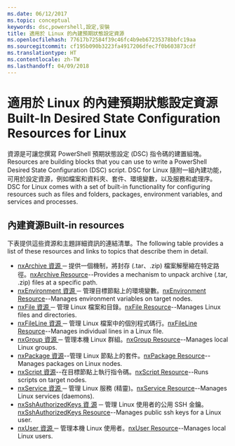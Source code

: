 ```yaml
---
ms.date: 06/12/2017
ms.topic: conceptual
keywords: dsc,powershell,設定,安裝
title: 適用於 Linux 的內建預期狀態設定資源
ms.openlocfilehash: 77617b72584f39c46fc4b9eb67235378bbfc19aa
ms.sourcegitcommit: cf195b090b3223fa4917206dfec7f0b603873cdf
ms.translationtype: HT
ms.contentlocale: zh-TW
ms.lasthandoff: 04/09/2018
---
```

# <a name="built-in-desired-state-configuration-resources-for-linux"></a><span data-ttu-id="79118-103">適用於 Linux 的內建預期狀態設定資源</span><span class="sxs-lookup"><span data-stu-id="79118-103">Built-In Desired State Configuration Resources for Linux</span></span>

<span data-ttu-id="79118-104">資源是可讓您撰寫 PowerShell 預期狀態設定 (DSC) 指令碼的建置組塊。</span><span class="sxs-lookup"><span data-stu-id="79118-104">Resources are building blocks that you can use to write a PowerShell Desired State Configuration (DSC) script.</span></span> <span data-ttu-id="79118-105">DSC for Linux 隨附一組內建功能，可用於設定資源，例如檔案和資料夾、套件、環境變數，以及服務和處理序。</span><span class="sxs-lookup"><span data-stu-id="79118-105">DSC for Linux comes with a set of built-in functionality for configuring resources such as files and folders, packages, environment variables, and services and processes.</span></span>

## <a name="built-in-resources"></a><span data-ttu-id="79118-106">內建資源</span><span class="sxs-lookup"><span data-stu-id="79118-106">Built-in resources</span></span>

<span data-ttu-id="79118-107">下表提供這些資源和主題詳細資訊的連結清單。</span><span class="sxs-lookup"><span data-stu-id="79118-107">The following table provides a list of these resources and links to topics that describe them in detail.</span></span>

* <span data-ttu-id="79118-108">[nxArchive 資源 ](lnxArchiveResource.md) ─ 提供一個機制，將封存 (.tar、.zip) 檔案解壓縮在特定路徑。</span><span class="sxs-lookup"><span data-stu-id="79118-108">[nxArchive Resource](lnxArchiveResource.md)--Provides a mechanism to unpack archive (.tar, .zip) files at a specific path.</span></span>
* <span data-ttu-id="79118-109">[nxEnvironment 資源 ](lnxEnvironmentResource.md) ─ 管理目標節點上的環境變數。</span><span class="sxs-lookup"><span data-stu-id="79118-109">[nxEnvironment Resource](lnxEnvironmentResource.md)--Manages environment variables on target nodes.</span></span>
* <span data-ttu-id="79118-110">[nxFile 資源 ](lnxFileResource.md) ─ 管理 Linux 檔案和目錄。</span><span class="sxs-lookup"><span data-stu-id="79118-110">[nxFile Resource](lnxFileResource.md)--Manages Linux files and directories.</span></span>
* <span data-ttu-id="79118-111">[nxFileLine 資源 ](lnxFileLineResource.md) ─ 管理 Linux 檔案中的個別程式碼行。</span><span class="sxs-lookup"><span data-stu-id="79118-111">[nxFileLine Resource](lnxFileLineResource.md)--Manages individual lines in a Linux file.</span></span>
* <span data-ttu-id="79118-112">[nxGroup 資源 ](lnxGroupResource.md) ─ 管理本機 Linux 群組。</span><span class="sxs-lookup"><span data-stu-id="79118-112">[nxGroup Resource](lnxGroupResource.md)--Manages local Linux groups.</span></span>
* <span data-ttu-id="79118-113">[nxPackage 資源](lnxPackageResource.md)--管理 Linux 節點上的套件。</span><span class="sxs-lookup"><span data-stu-id="79118-113">[nxPackage Resource](lnxPackageResource.md)--Manages packages on Linux nodes.</span></span>
* <span data-ttu-id="79118-114">[nxScript 資源](lnxScriptResource.md)--在目標節點上執行指令碼。</span><span class="sxs-lookup"><span data-stu-id="79118-114">[nxScript Resource](lnxScriptResource.md)--Runs scripts on target nodes.</span></span>
* <span data-ttu-id="79118-115">[nxService 資源 ](lnxServiceResource.md) ─ 管理 Linux 服務 (精靈)。</span><span class="sxs-lookup"><span data-stu-id="79118-115">[nxService Resource](lnxServiceResource.md)--Manages Linux services (daemons).</span></span>
* <span data-ttu-id="79118-116">[nxSshAuthorizedKeys 資 源](lnxSshAuthorizedKeysResource.md) ─ 管理 Linux 使用者的公用 SSH 金鑰。</span><span class="sxs-lookup"><span data-stu-id="79118-116">[nxSshAuthorizedKeys Resource](lnxSshAuthorizedKeysResource.md)--Manages public ssh keys for a Linux user.</span></span>
* <span data-ttu-id="79118-117">[nxUser 資源 ](lnxUserResource.md) ─ 管理本機 Linux 使用者。</span><span class="sxs-lookup"><span data-stu-id="79118-117">[nxUser Resource](lnxUserResource.md)--Manages local Linux users.</span></span>